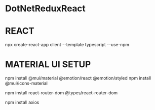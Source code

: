 # DotNetReduxReact


# REACT

npx create-react-app client --template typescript --use-npm



# MATERIAL UI SETUP
npm install @mui/material @emotion/react @emotion/styled
npm install @mui/icons-material

npm install react-router-dom @types/react-router-dom

npm install axios
